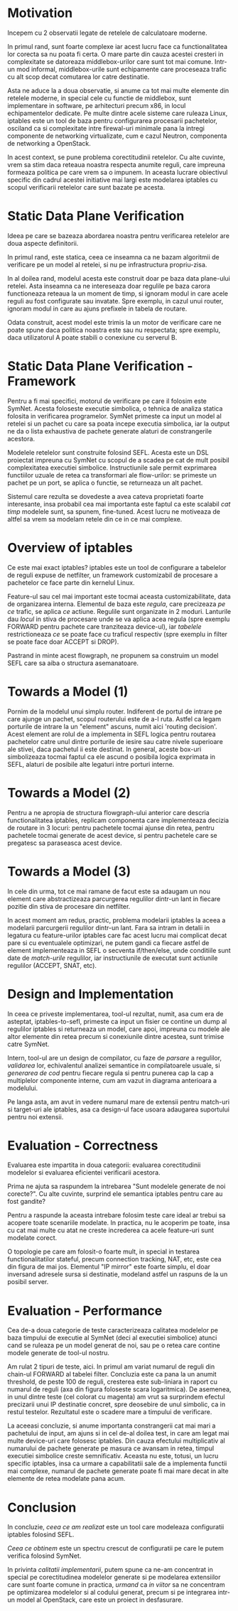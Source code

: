# Motivation
Incepem cu 2 observatii legate de retelele de calculatoare moderne.

In primul rand, sunt foarte complexe iar acest lucru face ca functionalitatea
lor corecta sa nu poata fi certa.  O mare parte din cauza acestei cresteri in
complexitate se datoreaza middlebox-urilor care sunt tot mai comune.  Intr-un
mod informal, middlebox-urile sunt echipamente care proceseaza trafic cu alt
scop decat comutarea lor catre destinatie.

Asta ne aduce la a doua observatie, si anume ca tot mai multe elemente din
retelele moderne, in special cele cu functie de middlebox, sunt implementare in
software, pe arhitecturi precum x86, in locul echipamentelor dedicate.  Pe
multe dintre acele sisteme care ruleaza Linux, iptables este un tool de baza
pentru configurarea procesarii pachetelor, osciland ca si complexitate intre
firewal-uri minimale pana la intregi componente de networking virtualizate, cum
e cazul Neutron, componenta de networking a OpenStack.

In acest context, se pune problema corectitudinii retelelor.  Cu alte cuvinte,
vrem sa stim daca reteaua noastra respecta anumite reguli, care impreuna
formeaza politica pe care vrem sa o impunem.  In aceasta lucrare obiectivul
specific din cadrul acestei initiative mai largi este modelarea iptables cu
scopul verificarii retelelor care sunt bazate pe acesta.

# Static Data Plane Verification
Ideea pe care se bazeaza abordarea noastra pentru verificarea retelelor are
doua aspecte definitorii.

In primul rand, este statica, ceea ce inseamna ca ne bazam algoritmii de
verificare pe un model al retelei, si nu pe infrastructura propriu-zisa.

In al doilea rand, modelul acesta este construit doar pe baza data plane-ului
retelei.  Asta inseamna ca ne intereseaza doar regulile pe baza carora
functioneaza reteaua la un moment de timp, si ignoram modul in care acele
reguli au fost configurate sau invatate.  Spre exemplu, in cazul unui router,
ignoram modul in care au ajuns prefixele in tabela de routare.

Odata construit, acest model este trimis la un motor de verificare care ne
poate spune daca politica noastra este sau nu respectata; spre exemplu, daca
utilizatorul A poate stabili o conexiune cu serverul B.

# Static Data Plane Verification - Framework
Pentru a fi mai specifici, motorul de verificare pe care il folosim este
SymNet.  Acesta foloseste executie simbolica, o tehnica de analiza statica
folosita in verificarea programelor.  SymNet primeste ca input un model al
retelei si un pachet cu care sa poata incepe executia simbolica, iar la output
ne da o lista exhaustiva de pachete generate alaturi de constrangerile
acestora.

Modelele retelelor sunt construite folosind SEFL.  Acesta este un DSL proiectat
impreuna cu SymNet cu scopul de a scadea pe cat de mult posibil complexitatea
executiei simbolice.  Instructiunile sale permit exprimarea functiilor uzuale
de retea ca transformari ale flow-urilor: se primeste un pachet pe un port, se
aplica o functie, se returneaza un alt pachet.

Sistemul care rezulta se dovedeste a avea cateva proprietati foarte
interesante, insa probabil cea mai importanta este faptul ca este scalabil *cat
timp* modelele sunt, sa spunem, fine-tuned.  Acest lucru ne motiveaza de altfel
sa vrem sa modelam retele din ce in ce mai complexe.

# Overview of iptables
Ce este mai exact iptables?  iptables este un tool de configurare a tabelelor
de reguli expuse de netfilter, un framework customizabil de procesare a
pachetelor ce face parte din kernelul Linux.

Feature-ul sau cel mai important este tocmai aceasta customizabilitate, data de
organizarea interna.  Elementul de baza este *regula*, care precizeaza *pe ce*
trafic, se aplica *ce* actiune.  Regulile sunt organizate in 2 moduri.
Lanturile dau *locul* in stiva de procesare unde se va aplica acea regula (spre
exemplu FORWARD pentru pachete care tranziteaza device-ul), iar *tabelele*
restrictioneaza *ce* se poate face cu traficul respectiv (spre exemplu in
filter se poate face doar ACCEPT si DROP).

Pastrand in minte acest flowgraph, ne propunem sa construim un model SEFL care
sa aiba o structura asemanatoare.

# Towards a Model (1)
Pornim de la modelul unui simplu router.  Indiferent de portul de intrare pe
care ajunge un pachet, scopul routerului este de a-l ruta.  Astfel ca legam
porturile de intrare la un "element" ascuns, numit aici 'routing decision'.
Acest element are rolul de a implementa in SEFL logica pentru routarea
pachetelor catre unul dintre porturile de iesire sau catre nivele superioare
ale stivei, daca pachetul ii este destinat.  In general, aceste box-uri
simbolizeaza tocmai faptul ca ele ascund o posibila logica exprimata in SEFL,
alaturi de posibile alte legaturi intre porturi interne.

# Towards a Model (2)
Pentru a ne apropia de structura flowgraph-ului anterior care descria
functionalitatea iptables, replicam componenta care implementeaza decizia de
routare in 3 locuri: pentru pachetele tocmai ajunse din retea, pentru pachetele
tocmai generate de acest device, si pentru pachetele care se pregatesc sa
paraseasca acest device.

# Towards a Model (3)
In cele din urma, tot ce mai ramane de facut este sa adaugam un nou element
care abstractizeaza parcurgerea regulilor dintr-un lant in fiecare pozitie din
stiva de procesare din netfilter.

In acest moment am redus, practic, problema modelarii iptables la aceea a
modelarii parcurgerii regulilor dintr-un lant.  Fara sa intram in detalii in
legatura cu feature-urilor iptables care fac acest lucru mai complicat decat
pare si cu eventualele optimizari, ne putem gandi ca fiecare astfel de element
implementeaza in SEFL o secventa if/then/else, unde conditiile sunt date de
*match-urile* regulilor, iar instructiunile de executat sunt actiunile
regulilor (ACCEPT, SNAT, etc).

# Design and Implementation
In ceea ce priveste implementarea, tool-ul rezultat, numit, asa cum era de
asteptat, iptables-to-sefl, primeste ca input un fisier ce contine un dump al
regulilor iptables si returneaza un model, care apoi, impreuna cu modele ale
altor elemente din retea precum si conexiunile dintre acestea, sunt trimise
catre SymNet.

Intern, tool-ul are un design de compilator, cu faze de *parsare* a regulilor,
*validarea* lor, echivalentul analizei semantice in compilatoarele usuale, si
*generarea de cod* pentru fiecare regula si pentru punerea cap la cap a
multiplelor componente interne, cum am vazut in diagrama anterioara a
modelului.

Pe langa asta, am avut in vedere numarul mare de extensii pentru match-uri si
target-uri ale iptables, asa ca design-ul face usoara adaugarea suportului
pentru noi extensii.

# Evaluation - Correctness
Evaluarea este impartita in doua categorii: evaluarea corectitudinii modelelor
si evaluarea eficientei verificarii acestora.

Prima ne ajuta sa raspundem la intrebarea "Sunt modelele generate de noi
corecte?".  Cu alte cuvinte, surprind ele semantica iptables pentru care au
fost gandite?

Pentru a raspunde la aceasta intrebare folosim teste care ideal ar trebui sa
acopere toate scenariile modelate. In practica, nu le acoperim pe toate, insa
cu cat mai multe cu atat ne creste increderea ca acele feature-uri sunt
modelate corect.

O topologie pe care am folosit-o foarte mult, in special in testarea
functionalitatilor stateful, precum connection tracking, NAT, etc, este cea din
figura de mai jos.  Elementul "IP mirror" este foarte simplu, el doar inversand
adresele sursa si destinatie, modeland astfel un raspuns de la un posibil
server.

# Evaluation - Performance
Cea de-a doua categorie de teste caracterizeaza calitatea modelelor pe baza
timpului de executie al SymNet (deci al executiei simbolice) atunci cand se
ruleaza pe un model generat de noi, sau pe o retea care contine modele generate
de tool-ul nostru.

Am rulat 2 tipuri de teste, aici. In primul am variat numarul de reguli
din chain-ul FORWARD al tabelei filter.  Concluzia este ca pana la un anumit
threshold, de peste 100 de reguli, cresterea este sub-liniara in raport cu
numarul de reguli (axa din figura foloseste scara logaritmica).  De asemenea,
in unul dintre teste (cel colorat cu magenta) am vrut sa surprindem efectul
precizarii unui IP destinatie concret, spre deosebire de unul simbolic, ca in
restul testelor.  Rezultatul este o scadere mare a timpului de verificare.

La aceeasi concluzie, si anume importanta constrangerii cat mai mari a
pachetului de input, am ajuns si in cel de-al doilea test, in care am legat mai
multe device-uri care folosesc iptables.  Din cauza efectului multiplicativ al
numarului de pachete generate pe masura ce avansam in retea, timpul executiei
simbolice creste semnificativ.  Aceasta nu este, totusi, un lucru specific
iptables, insa ca urmare a capabilitatii sale de a implementa functii mai
complexe, numarul de pachete generate poate fi mai mare decat in alte elemente
de retea modelate pana acum.

# Conclusion
In concluzie, *ceea ce am realizat* este un tool care modeleaza configuratii
iptables folosind SEFL.

*Ceea ce obtinem* este un spectru crescut de configuratii pe care le putem
verifica folosind SymNet.

In privinta *calitatii implementarii*, putem spune ca ne-am concentrat in
special pe corectitudinea modelelor generate si pe modelarea extensiilor care
sunt foarte comune in practica, *urmand* ca *in viitor* sa ne concentram pe
optimizarea modelelor si al codului generat, precum si pe integrarea intr-un
model al OpenStack, care este un proiect in desfasurare.
